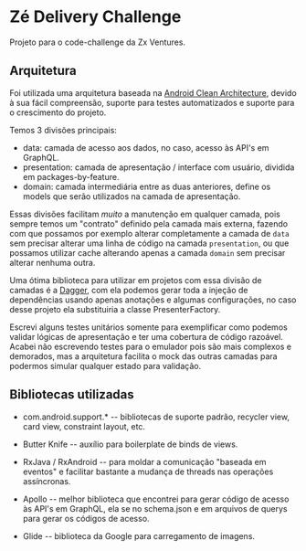 # Zé Delivery Challenge

Projeto para o code-challenge da Zx Ventures.


## Arquitetura

Foi utilizada uma arquitetura baseada na [Android Clean Architecture](https://github.com/android10/Android-CleanArchitecture/), devido à sua fácil compreensão, suporte para testes automatizados e suporte para o crescimento do projeto. 

Temos 3 divisões principais:
- data: camada de acesso aos dados, no caso, acesso às API's em GraphQL.
- presentation: camada de apresentação / interface com usuário, dividida em packages-by-feature.
- domain: camada intermediária entre as duas anteriores, define os models que serão utilizados na camada de apresentação.

Essas divisões facilitam *muito* a manutenção em qualquer camada, pois sempre temos um "contrato" definido pela camada mais externa, fazendo com que possamos por exemplo alterar completamente a camada de `data` sem precisar alterar uma linha de código na camada `presentation`, ou que possamos utilizar cache alterando apenas a camada `domain` sem precisar alterar nenhuma outra.

Uma ótima biblioteca para utilizar em projetos com essa divisão de camadas é a [Dagger](https://google.github.io/dagger/), com ela podemos gerar toda a injeção de dependências usando apenas anotações e algumas configurações, no caso desse projeto ela substituiria a classe PresenterFactory.

Escrevi alguns testes unitários somente para exemplificar como podemos validar lógicas de apresentação e ter uma cobertura de código razoável. Acabei não escrevendo testes para o emulador pois são mais complexos e demorados, mas a arquitetura facilita o mock das outras camadas para podermos simular qualquer estado para validação.


## Bibliotecas utilizadas

- com.android.support.* 
-- bibliotecas de suporte padrão, recycler view, card view, constraint layout, etc.

- Butter Knife
-- auxílio para boilerplate de binds de views.

- RxJava / RxAndroid
-- para moldar a comunicação "baseada em eventos" e facilitar bastante a mudança de threads nas operações assíncronas.

- Apollo
-- melhor biblioteca que encontrei para gerar código de acesso às API's em GraphQL, ela se no schema.json e em arquivos de querys para gerar os códigos de acesso.

- Glide
-- biblioteca da Google para carregamento de imagens.
